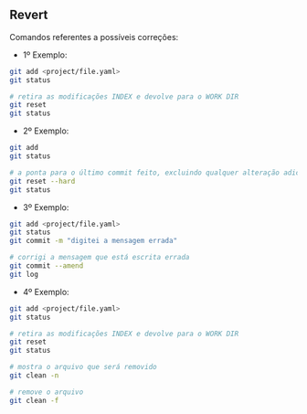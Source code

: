 ## Revert

Comandos referentes a possíveis correções:

* 1º Exemplo:

```bash
git add <project/file.yaml>
git status

# retira as modificações INDEX e devolve para o WORK DIR
git reset
git status
```

* 2º Exemplo:

```bash
git add
git status

# a ponta para o último commit feito, excluindo qualquer alteração adicionada no WORK DIR
git reset --hard 
git status
```

* 3º Exemplo:

```bash
git add <project/file.yaml>
git status
git commit -m "digitei a mensagem errada"

# corrigi a mensagem que está escrita errada
git commit --amend
git log
```

* 4º Exemplo:

```bash
git add <project/file.yaml>
git status

# retira as modificações INDEX e devolve para o WORK DIR
git reset
git status

# mostra o arquivo que será removido
git clean -n

# remove o arquivo
git clean -f
```
